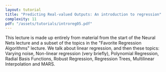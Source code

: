```yaml
---
layout: tutorial
title: "Predicting Real-valued Outputs: An introduction to regression"
complexity: 11
pdf: "/assets/tutorials/introreg05.pdf"
---
```

This lecture is made up entirely from material from the start of the Neural Nets lecture and a subset of the topics in the "Favorite Regression Algorithms" lecture. We talk about linear regression, and then these topics: Varying noise, Non-linear regression (very briefly), Polynomial Regression, Radial Basis Functions, Robust Regression, Regression Trees, Multilinear Interpolation and MARS.